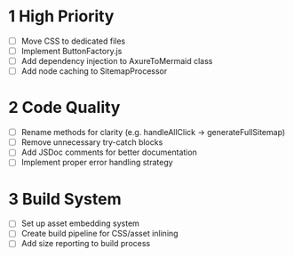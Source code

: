 # 1 High Priority
- [ ] Move CSS to dedicated files
- [ ] Implement ButtonFactory.js
- [ ] Add dependency injection to AxureToMermaid class
- [ ] Add node caching to SitemapProcessor

# 2 Code Quality
- [ ] Rename methods for clarity (e.g. handleAllClick -> generateFullSitemap)
- [ ] Remove unnecessary try-catch blocks
- [ ] Add JSDoc comments for better documentation
- [ ] Implement proper error handling strategy

# 3 Build System
- [ ] Set up asset embedding system
- [ ] Create build pipeline for CSS/asset inlining
- [ ] Add size reporting to build process
